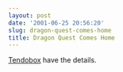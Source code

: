 ```yaml
---
layout: post
date: '2001-06-25 20:56:20'
slug: dragon-quest-comes-home
title: Dragon Quest Comes Home
---
```


[Tendobox](http://www.tendobox.com/cgi-bin/news/viewnews.cgi?category=3&amp;id=993067140) have the details.